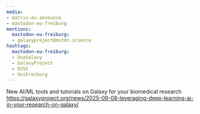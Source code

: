 ```yaml
---
media:
- matrix-eu-announce
- mastodon-eu-freiburg
mentions:
  mastodon-eu-freiburg:
  - galaxyproject@mstdn.science
hashtags:
  mastodon-eu-freiburg:
  - UseGalaxy
  - GalaxyProject
  - EOSC
  - UniFreiburg
---
```

New AI/ML tools and tutorials on Galaxy for your biomedical research
https://galaxyproject.org/news/2025-09-08-leveraging-deep-learning-ai-in-your-research-on-galaxy/